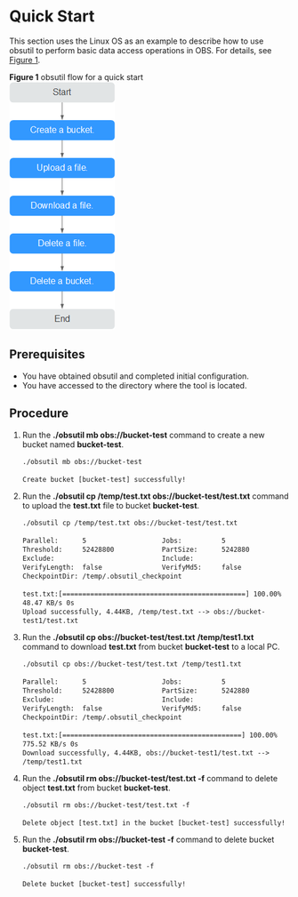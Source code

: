 # Quick Start<a name="EN-US_TOPIC_0142373645"></a>

This section uses the Linux OS as an example to describe how to use obsutil to perform basic data access operations in OBS. For details, see  [Figure 1](#fig10397103545017).

**Figure  1**  obsutil flow for a quick start<a name="fig10397103545017"></a>  
![](figures/obsutil-flow-for-a-quick-start.png "obsutil-flow-for-a-quick-start")

## Prerequisites<a name="section16839141103914"></a>

-   You have obtained obsutil and completed initial configuration.
-   You have accessed to the directory where the tool is located.

## Procedure<a name="section135809001613"></a>

1.  Run the  **./obsutil mb obs://bucket-test**   command to create a new bucket named  **bucket-test**.

    ```
    ./obsutil mb obs://bucket-test
    
    Create bucket [bucket-test] successfully!
    ```

2.  Run the  **./obsutil cp /temp/test.txt obs://bucket-test/test.txt**  command to upload the  **test.txt**  file to bucket  **bucket-test**.

    ```
    ./obsutil cp /temp/test.txt obs://bucket-test/test.txt
    
    Parallel:      5                   Jobs:          5
    Threshold:     52428800            PartSize:      5242880
    Exclude:                           Include:
    VerifyLength:  false               VerifyMd5:     false
    CheckpointDir: /temp/.obsutil_checkpoint
    
    test.txt:[==============================================] 100.00% 48.47 KB/s 0s
    Upload successfully, 4.44KB, /temp/test.txt --> obs://bucket-test1/test.txt
    ```

3.  Run the  **./obsutil cp obs://bucket-test/test.txt** **/temp/test1.txt**  command to download  **test.txt**  from bucket  **bucket-test**  to a local PC.

    ```
    ./obsutil cp obs://bucket-test/test.txt /temp/test1.txt
    
    Parallel:      5                   Jobs:          5
    Threshold:     52428800            PartSize:      5242880
    Exclude:                           Include:
    VerifyLength:  false               VerifyMd5:     false
    CheckpointDir: /temp/.obsutil_checkpoint
    
    test.txt:[=============================================] 100.00% 775.52 KB/s 0s
    Download successfully, 4.44KB, obs://bucket-test1/test.txt --> /temp/test1.txt
    ```

4.  Run the  **./obsutil rm obs://bucket-test/test.txt -f**  command to delete object  **test.txt**  from bucket  **bucket-test**.

    ```
    ./obsutil rm obs://bucket-test/test.txt -f
    
    Delete object [test.txt] in the bucket [bucket-test] successfully!
    ```

5.  Run the  **./obsutil rm obs://bucket-test -f**  command to delete bucket  **bucket-test**.

    ```
    ./obsutil rm obs://bucket-test -f
    
    Delete bucket [bucket-test] successfully!
    ```


